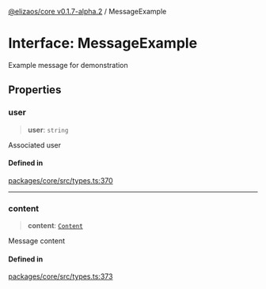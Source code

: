[@elizaos/core v0.1.7-alpha.2](../index.md) / MessageExample

# Interface: MessageExample

Example message for demonstration

## Properties

### user

> **user**: `string`

Associated user

#### Defined in

[packages/core/src/types.ts:370](https://github.com/elizaOS/eliza/blob/main/packages/core/src/types.ts#L370)

***

### content

> **content**: [`Content`](Content.md)

Message content

#### Defined in

[packages/core/src/types.ts:373](https://github.com/elizaOS/eliza/blob/main/packages/core/src/types.ts#L373)
